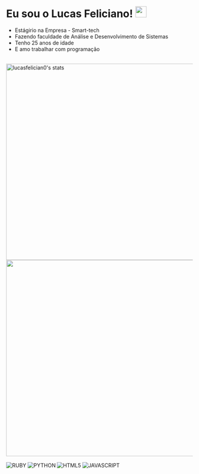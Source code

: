 <h1> Eu sou o Lucas Feliciano! <img
src="https://raw.githubusercontent.com/kauemarques/kaueMarques/master/hi.gif"width="30"px></h1>

- Estágirio na Empresa - Smart-tech
- Fazendo faculdade de Análise e Desenvolvimento de Sistemas
- Tenho 25 anos de idade
- E amo trabalhar com programação
<br><br>

<p align="left">

<img width="530em" src="https://github-readme-stats.vercel.app/api?username=LucasFeliciano&show_icons=true&theme=dark)"
alt="lucasfelician0's stats"/>
<img width="530em" src="https://github-readme-stats.vercel.app/api/wakatime?username=Lucasfeliciano)](https://github.com/lucasfeliciano/github-readme-stats"/>

<img align="center" alt="RUBY"
src="https://img.shields.io/badge/Ruby-CC342D?style=for-the-badge&logo=ruby&logoColor=white">
<img align="center" alt="PYTHON"
src="https://img.shields.io/badge/Python-3776AB?style=for-the-badge&logo=python&logoColor=white">
<img align="center" alt="HTML5"
src="https://img.shields.io/badge/HTML5-E34F26?style=for-the-badge&logo=html5&logoColor=white">
<img align="center" alt="JAVASCRIPT"
src="https://img.shields.io/badge/JavaScript-323330?style=for-the-badge&logo=javascript&logoColor=F7DF1E">


